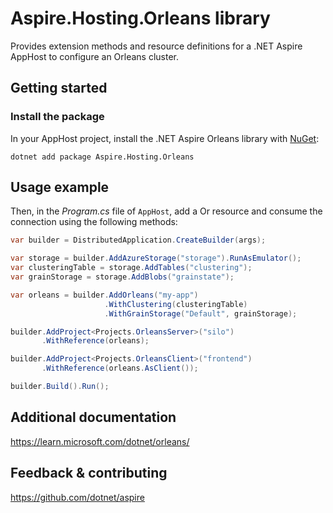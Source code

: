 # Aspire.Hosting.Orleans library

Provides extension methods and resource definitions for a .NET Aspire AppHost to configure an Orleans cluster.

## Getting started

### Install the package

In your AppHost project, install the .NET Aspire Orleans library with [NuGet](https://www.nuget.org):

```dotnetcli
dotnet add package Aspire.Hosting.Orleans
```

## Usage example

Then, in the _Program.cs_ file of `AppHost`, add a Or resource and consume the connection using the following methods:

```csharp
var builder = DistributedApplication.CreateBuilder(args);

var storage = builder.AddAzureStorage("storage").RunAsEmulator();
var clusteringTable = storage.AddTables("clustering");
var grainStorage = storage.AddBlobs("grainstate");

var orleans = builder.AddOrleans("my-app")
                     .WithClustering(clusteringTable)
                     .WithGrainStorage("Default", grainStorage);

builder.AddProject<Projects.OrleansServer>("silo")
       .WithReference(orleans);

builder.AddProject<Projects.OrleansClient>("frontend")
       .WithReference(orleans.AsClient());

builder.Build().Run();
```

## Additional documentation
https://learn.microsoft.com/dotnet/orleans/

## Feedback & contributing

https://github.com/dotnet/aspire
